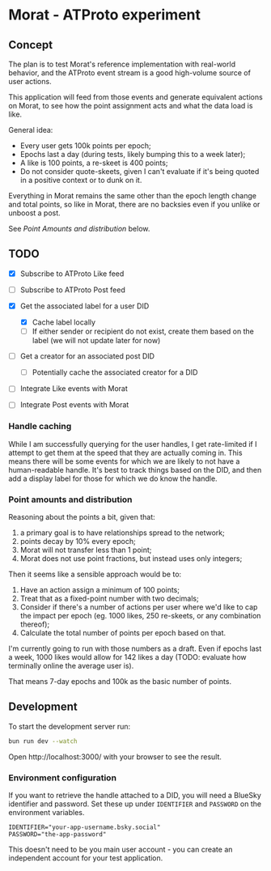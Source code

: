 # Morat - ATProto experiment

## Concept

The plan is to test Morat's reference implementation with real-world behavior, and the ATProto event stream is a good high-volume source of user actions.

This application will feed from those events and generate equivalent actions on Morat, to see how the point assignment acts and what the data load is like.

General idea:

- Every user gets 100k points per epoch;
- Epochs last a day (during tests, likely bumping this to a week later);
- A like is 100 points, a re-skeet is 400 points;
- Do not consider quote-skeets, given I can't evaluate if it's being quoted in a positive context or to dunk on it.

Everything in Morat remains the same other than the epoch length change and total points, so like in Morat, there are no backsies even if you unlike or unboost a post.

See *Point Amounts and distribution* below.

## TODO

- [x]  Subscribe to ATProto Like feed
- [ ] Subscribe to ATProto Post feed
- [x] Get the associated label for a user DID
	- [x] Cache label locally
	- [ ] If either sender or recipient do not exist, create them based on the label (we will not update later for now)
- [ ] Get a creator for an associated post DID
	- [ ] Potentially cache the associated creator for a DID
- [ ] Integrate Like events with Morat
- [ ] Integrate Post events with Morat


### Handle caching

While I am successfully querying for the user handles, I get rate-limited if I attempt to get them at the speed that they are actually coming in. This means there will be some events for which we are likely to not have a human-readable handle. It's best to track things based on the DID, and then add a display label for those for which we do know the handle.

### Point amounts and distribution

Reasoning about the points a bit, given that:

1. a primary goal is to have relationships spread to the network; 
2. points decay by 10% every epoch;
3. Morat will not transfer less than 1 point;
4. Morat does not use point fractions, but instead uses only integers;

Then it seems like a sensible approach would be to:

1. Have an action assign a minimum of 100 points;
2. Treat that as a fixed-point number with two decimals;
3. Consider if there's a number of actions per user where we'd like to cap the impact per epoch (eg. 1000 likes, 250 re-skeets, or any combination thereof);
4. Calculate the total number of points per epoch based on that.

I'm currently going to run with those numbers as a draft. Even if epochs last a week, 1000 likes would allow for 142 likes a day (TODO: evaluate how terminally online the average user is).

That means 7-day epochs and 100k as the basic number of points.


## Development

To start the development server run:

```bash
bun run dev --watch
```

Open http://localhost:3000/ with your browser to see the result.

### Environment configuration

If you want to retrieve the handle attached to a DID, you will need a BlueSky identifier and password.  Set these up under `IDENTIFIER` and `PASSWORD` on the environment variables.

```
IDENTIFIER="your-app-username.bsky.social"
PASSWORD="the-app-password"
```

This doesn't need to be you main user account - you can create an independent account for your test application.